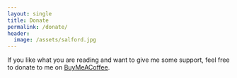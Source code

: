 ```yaml
---
layout: single
title: Donate
permalink: /donate/
header:
  image: /assets/salford.jpg
---
```


If you like what you are reading and want to give me some support, feel free to donate to me on <a href="https://www.buymeacoffee.com/NG1">BuyMeACoffee</a>.
